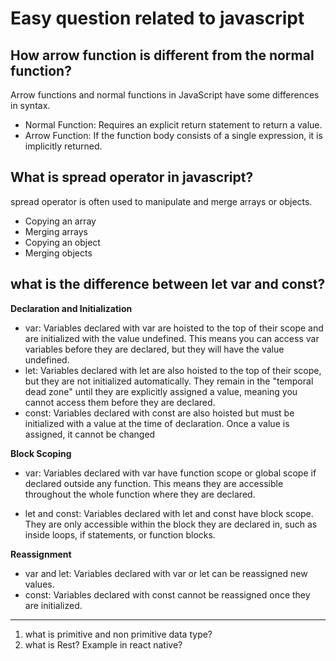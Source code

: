 # Easy question related to javascript

## How arrow function is different from the normal function?

Arrow functions and normal functions in JavaScript have some differences in syntax.
+ Normal Function: Requires an explicit return statement to return a value.
+ Arrow Function: If the function body consists of a single expression, it is implicitly returned.

## What is spread operator in javascript?

spread operator is often used to manipulate and merge arrays or objects.
+ Copying an array
+ Merging arrays
+ Copying an object
+ Merging objects

## what is the difference between let var and const?

**Declaration and Initialization**

+ var: Variables declared with var are hoisted to the top of their scope and are initialized with the value undefined. 
This means you can access var variables before they are declared, but they will have the value undefined.
+ let: Variables declared with let are also hoisted to the top of their scope, but they are not initialized automatically.
They remain in the "temporal dead zone" until they are explicitly assigned a value, meaning you cannot access them before they are declared.
+ const: Variables declared with const are also hoisted but must be initialized with a value at the time of declaration. Once a value is assigned, it cannot be changed

**Block Scoping**

+ var: Variables declared with var have function scope or global scope if declared outside any function. 
This means they are accessible throughout the whole function where they are declared.

+ let and const: Variables declared with let and const have block scope.
  They are only accessible within the block they are declared in, such as inside loops, if statements, or function blocks.

**Reassignment**

+ var and let: Variables declared with var or let can be reassigned new values.
+ const: Variables declared with const cannot be reassigned once they are initialized.

---------------------------------------------------------------------------
1. what is primitive and non primitive data type?
2. what is Rest? Example in react native?




